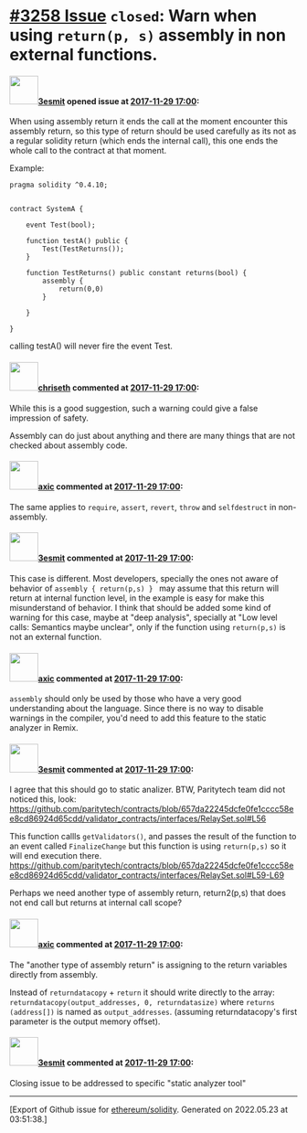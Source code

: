 # [\#3258 Issue](https://github.com/ethereum/solidity/issues/3258) `closed`: Warn when using `return(p, s)` assembly in non external functions.

#### <img src="https://avatars.githubusercontent.com/u/224810?u=9d4bdd31329b33f97dbee8e1e3e6f01fa1369d09&v=4" width="50">[3esmit](https://github.com/3esmit) opened issue at [2017-11-29 17:00](https://github.com/ethereum/solidity/issues/3258):

When using assembly return it ends the call at the moment encounter this assembly return, so this type of return should be used carefully as its not as a regular solidity return (which ends the internal call), this one ends the whole call to the contract at that moment.

Example:

```
pragma solidity ^0.4.10;


contract SystemA {

    event Test(bool);

    function testA() public {
        Test(TestReturns());
    }
    
    function TestReturns() public constant returns(bool) {
        assembly { 
            return(0,0)
        }

    }
    
}   
``` 

calling testA() will never fire the event Test.

#### <img src="https://avatars.githubusercontent.com/u/9073706?v=4" width="50">[chriseth](https://github.com/chriseth) commented at [2017-11-29 17:00](https://github.com/ethereum/solidity/issues/3258#issuecomment-347928713):

While this is a good suggestion, such a warning could give a false impression of safety.

Assembly can do just about anything and there are many things that are not checked about assembly code.

#### <img src="https://avatars.githubusercontent.com/u/20340?v=4" width="50">[axic](https://github.com/axic) commented at [2017-11-29 17:00](https://github.com/ethereum/solidity/issues/3258#issuecomment-347979198):

The same applies to `require`, `assert`, `revert`, `throw` and `selfdestruct` in non-assembly.

#### <img src="https://avatars.githubusercontent.com/u/224810?u=9d4bdd31329b33f97dbee8e1e3e6f01fa1369d09&v=4" width="50">[3esmit](https://github.com/3esmit) commented at [2017-11-29 17:00](https://github.com/ethereum/solidity/issues/3258#issuecomment-347990079):

This case is different. Most developers, specially the ones not aware of behavior of `assembly { return(p,s) } ` may assume that this return will return at internal function level, in the example is easy for make this misunderstand of behavior. 
I think that should be added some kind of warning for this case, maybe at "deep analysis", specially at "Low level calls: Semantics maybe unclear", only if the function using `return(p,s)` is not an external function.

#### <img src="https://avatars.githubusercontent.com/u/20340?v=4" width="50">[axic](https://github.com/axic) commented at [2017-11-29 17:00](https://github.com/ethereum/solidity/issues/3258#issuecomment-347990832):

`assembly` should only be used by those who have a very good understanding about the language. Since there is no way to disable warnings in the compiler, you'd need to add this feature to the static analyzer in Remix.

#### <img src="https://avatars.githubusercontent.com/u/224810?u=9d4bdd31329b33f97dbee8e1e3e6f01fa1369d09&v=4" width="50">[3esmit](https://github.com/3esmit) commented at [2017-11-29 17:00](https://github.com/ethereum/solidity/issues/3258#issuecomment-347992827):

I agree that this should go to static analizer. 
BTW, Paritytech team did not noticed this, look:
https://github.com/paritytech/contracts/blob/657da22245dcfe0fe1cccc58ee8cd86924d65cdd/validator_contracts/interfaces/RelaySet.sol#L56

This function callls `getValidators()`, and passes the result of the function to an event called `FinalizeChange` but this function is using `return(p,s)`  so it will end execution there.
https://github.com/paritytech/contracts/blob/657da22245dcfe0fe1cccc58ee8cd86924d65cdd/validator_contracts/interfaces/RelaySet.sol#L59-L69

Perhaps we need another type of assembly return, return2(p,s) that does not end call but returns at internal call scope?

#### <img src="https://avatars.githubusercontent.com/u/20340?v=4" width="50">[axic](https://github.com/axic) commented at [2017-11-29 17:00](https://github.com/ethereum/solidity/issues/3258#issuecomment-348004105):

The "another type of assembly return" is assigning to the return variables directly from assembly.

Instead of `returndatacopy` + `return` it should write directly to the array: `returndatacopy(output_addresses, 0, returndatasize)` where `returns (address[])` is named as `output_addresses`. (assuming returndatacopy's first parameter is the output memory offset).

#### <img src="https://avatars.githubusercontent.com/u/224810?u=9d4bdd31329b33f97dbee8e1e3e6f01fa1369d09&v=4" width="50">[3esmit](https://github.com/3esmit) commented at [2017-11-29 17:00](https://github.com/ethereum/solidity/issues/3258#issuecomment-348051132):

Closing issue to be addressed to specific "static analyzer tool"


-------------------------------------------------------------------------------



[Export of Github issue for [ethereum/solidity](https://github.com/ethereum/solidity). Generated on 2022.05.23 at 03:51:38.]
